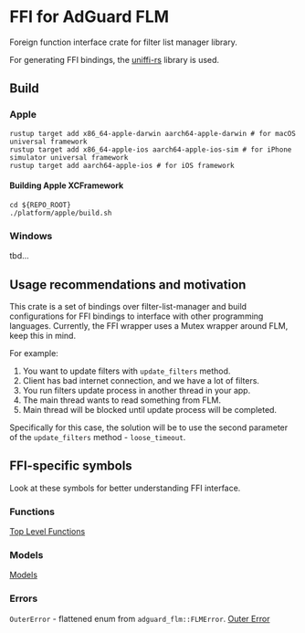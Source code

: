 # FFI for AdGuard FLM

Foreign function interface crate for filter list manager library.

For generating FFI bindings, the [uniffi-rs][uniffi-rs] library is used.

[uniffi-rs]: https://github.com/mozilla/uniffi-rs

## Build

### Apple

```shell
rustup target add x86_64-apple-darwin aarch64-apple-darwin # for macOS universal framework
rustup target add x86_64-apple-ios aarch64-apple-ios-sim # for iPhone simulator universal framework
rustup target add aarch64-apple-ios # for iOS framework
```

#### Building Apple XCFramework

```shell
cd ${REPO_ROOT}
./platform/apple/build.sh
```

### Windows

tbd...

## Usage recommendations and motivation

This crate is a set of bindings over filter-list-manager and build
configurations for FFI bindings to interface with other programming languages.
Currently, the FFI wrapper uses a Mutex wrapper around FLM, keep this in mind.

For example:

1. You want to update filters with `update_filters` method.
2. Client has bad internet connection, and we have a lot of filters.
3. You run filters update process in another thread in your app.
4. The main thread wants to read something from FLM.
5. Main thread will be blocked until update process will be completed.

Specifically for this case, the solution will be to use the second parameter of
the `update_filters` method - `loose_timeout`.

## FFI-specific symbols

Look at these symbols for better understanding FFI interface.

### Functions

[Top Level Functions](./src/top_level.rs)

### Models

[Models](./src/models/mod.rs)

### Errors

`OuterError` - flattened enum from `adguard_flm::FLMError`.
[Outer Error](./src/outer_error.rs)
